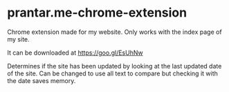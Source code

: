 # prantar.me-chrome-extension
Chrome extension made for my website. Only works with the index page of my site.

It can be downloaded at https://goo.gl/EsUhNw

Determines if the site has been updated by looking at the last updated date of the site. Can be changed to use all text to compare but checking it with the date saves memory.
